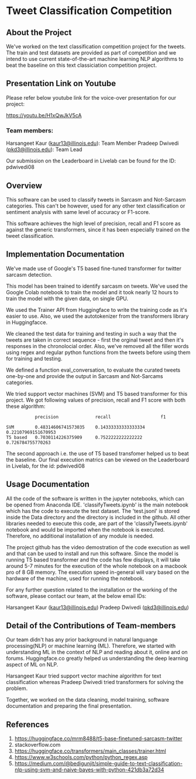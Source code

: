 # Tweet Classification Competition 

## About the Project

We've worked on the text classification competition project for the tweets. The train and test datasets are provided as part of competition and we intend to use current state-of-the-art machine learning NLP algorithms to beat the baseline on this text classiciation competition project.  

## Presentation Link on Youtube

Please refer below youtube link for the voice-over presentation for our project:

https://youtu.be/H1xQwJkV5cA


### Team members:

Harsangeet Kaur (kaur13@illinois.edu): Team Member
Pradeep Dwivedi (pkd3@illinois.edu): Team Lead

Our submission on the Leaderboard in Livelab can be found for the ID: pdwivedi08  


## Overview

This software can be used to classify tweets in Sarcasm and Not-Sarcasm categories. This can't be however, used for any other text classification or sentiment analysis with same level of accuracy or F1-score. 

This software achieves the high level of precision, recall and F1 score as against the generic transformers, since it has been especially trained on the tweet classification. 

## Implementation Documentation

We've made use of Google's T5 based fine-tuned transformer for twitter sarcasm detection. 

This model has been trained to identify sarcasm on tweets. We've used the Google Colab notebook to train the model and it took nearly 12 hours to train the model with the given data, on single GPU. 

We used the Trainer API from Huggingface to write the training code as it's easier to use. Also, we used the autotokenizer from the transformers library in Huggingfacce. 

We cleaned the test data for training and testing in such a way that the tweets are taken in correct sequence - first the orginal tweet and then it's responses in the chronolocial order. Also, we've removed all the filler words using regex and regular python functions from the tweets before using them for training and testing. 

We defined a function eval_conversation, to evaluate the curated tweets one-by-one and provide the output in Sarcasm and Not-Sarcams categories. 

We tried support vector machines (SVM) and T5 based transformer for this project. We got following values of precision, recall and F1 score with both these algorithm:


               precision              recall                   f1
            
    SVM        0.48314606741573035    0.14333333333333334      0.22107969151670953
    T5 based   0.7030114226375909     0.7522222222222222       0.726784755770263
    
    
The second approach i.e. the use of T5 based transfomer helped us to beat the baseline. Our final execution matrics can be viewed on the Leaderboard in Livelab, for the id: pdwivedi08
            
            

## Usage Documentation

All the code of the software is written in the jupyter notebooks, which can be opened from Anaconda IDE. 'classifyTweets.ipynb' is the main notebook which has the code to execute the test dataset. The 'test.jsonl' is stored inside the Data directory and the directory is included in the github. All other libraries needed to execute this code, are part of the 'classifyTweets.ipynb' notebook and would be imported when the notebook is executed. Therefore, no additional installation of any module is needed. 

The project github has the video demostration of the code execution as well and that can be used to install and run this software. Since the model is running T5 based transformer and the code has few displays, it will take around 5-7 minutes for the execution of the whole notebook on a macbook pro of 8 GB memory. The execution speed in-general will vary based on the hardware of the machine, used for running the notebook. 

For any further question related to the installation or the working of the software, please contact our team, at the below email IDs:

Harsangeet Kaur (kaur13@illinois.edu)
Pradeep Dwivedi (pkd3@illinois.edu)


## Detail of the Contributions of Team-members

Our team didn't has any prior background in natural languange processing(NLP) or machine learning (ML). Therefore, we started with understanding ML in the context of NLP and reading about it, online and on forums. Huggingface.co greatly helped us understanding the deep learning aspect of ML on NLP. 

Harsangeet Kaur tried support vector machine algorithm for text classification whereas Pradeep Dwivedi tried transformers for solving the problem. 

Together, we worked on the data cleaning, model training, software documentation and preparing the final presentation. 


## References

1. https://huggingface.co/mrm8488/t5-base-finetuned-sarcasm-twitter
2. stackoverflow.com
3. https://huggingface.co/transformers/main_classes/trainer.html
4. https://www.w3schools.com/python/python_regex.asp
5. https://medium.com/@bedigunjit/simple-guide-to-text-classification-nlp-using-svm-and-naive-bayes-with-python-421db3a72d34